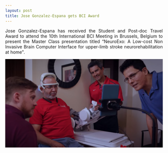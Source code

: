 ```yaml
---
layout: post
title: Jose Gonzalez-Espana gets BCI Award
---
```


<p align="justify"> Jose Gonzalez-Espana has received the Student and Post-doc Travel Award to attend the 10th International BCI Meeting in Brussels, Belgium to present the Master Class presentation titled “NeuroExo: A Low-cost Non Invasive Brain Computer Interface for upper-limb stroke neurorehabilitation at home". </p>

<div style="text-align:center"><img src="/photos/Jose_BCI_award.png" width="600" /></div>
